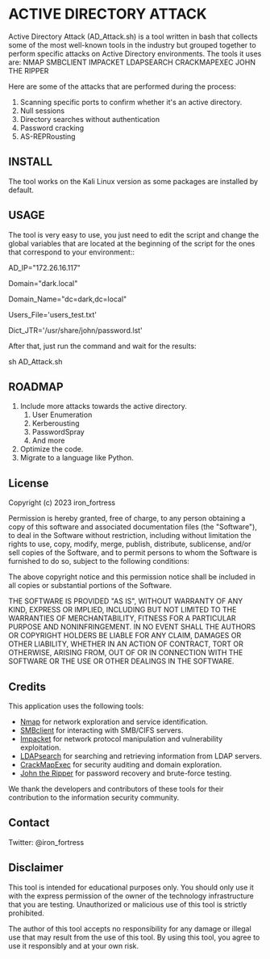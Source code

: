 # ACTIVE DIRECTORY ATTACK

Active Directory Attack (AD_Attack.sh) is a tool written in bash that collects some of the most well-known tools in the industry but grouped together to perform specific attacks on Active Directory environments. The tools it uses are:
NMAP
SMBCLIENT
IMPACKET
LDAPSEARCH
CRACKMAPEXEC
JOHN THE RIPPER

Here are some of the attacks that are performed during the process:
1. Scanning specific ports to confirm whether it's an active directory.
2. Null sessions
3. Directory searches without authentication
4. Password cracking
5. AS-REPRousting

## INSTALL

The tool works on the Kali Linux version as some packages are installed by default.

## USAGE

The tool is very easy to use, you just need to edit the script and change the global variables that are located at the beginning of the script for the ones that correspond to your environment::

AD_IP="172.26.16.117"

Domain="dark.local"

Domain_Name="dc=dark,dc=local"

Users_File='users_test.txt'

Dict_JTR='/usr/share/john/password.lst'

After that, just run the command and wait for the results:

sh AD_Attack.sh

## ROADMAP

1. Include more attacks towards the active directory.
	1. User Enumeration
	2. Kerberousting
	3. PasswordSpray
	4. And more
2. Optimize the code.
3. Migrate to a language like Python.

## License

Copyright (c) 2023 iron_fortress


Permission is hereby granted, free of charge, to any person obtaining a copy
of this software and associated documentation files (the "Software"), to deal
in the Software without restriction, including without limitation the rights
to use, copy, modify, merge, publish, distribute, sublicense, and/or sell
copies of the Software, and to permit persons to whom the Software is
furnished to do so, subject to the following conditions:

The above copyright notice and this permission notice shall be included in
all copies or substantial portions of the Software.

THE SOFTWARE IS PROVIDED "AS IS", WITHOUT WARRANTY OF ANY KIND, EXPRESS OR
IMPLIED, INCLUDING BUT NOT LIMITED TO THE WARRANTIES OF MERCHANTABILITY,
FITNESS FOR A PARTICULAR PURPOSE AND NONINFRINGEMENT. IN NO EVENT SHALL THE
AUTHORS OR COPYRIGHT HOLDERS BE LIABLE FOR ANY CLAIM, DAMAGES OR OTHER
LIABILITY, WHETHER IN AN ACTION OF CONTRACT, TORT OR OTHERWISE, ARISING FROM,
OUT OF OR IN CONNECTION WITH THE SOFTWARE OR THE USE OR OTHER DEALINGS IN
THE SOFTWARE.


## Credits

This application uses the following tools:

- [Nmap](https://nmap.org/) for network exploration and service identification.
- [SMBclient](https://www.samba.org/samba/docs/current/man-html/smbclient.1.html) for interacting with SMB/CIFS servers.
- [Impacket](https://github.com/SecureAuthCorp/impacket) for network protocol manipulation and vulnerability exploitation.
- [LDAPsearch](https://linux.die.net/man/1/ldapsearch) for searching and retrieving information from LDAP servers.
- [CrackMapExec](https://github.com/byt3bl33d3r/CrackMapExec) for security auditing and domain exploration.
- [John the Ripper](https://www.openwall.com/john/) for password recovery and brute-force testing.

We thank the developers and contributors of these tools for their contribution to the information security community.


## Contact

Twitter: @iron_fortress

## Disclaimer

This tool is intended for educational purposes only. You should only use it with the express permission of the owner of the technology infrastructure that you are testing. Unauthorized or malicious use of this tool is strictly prohibited.

The author of this tool accepts no responsibility for any damage or illegal use that may result from the use of this tool. By using this tool, you agree to use it responsibly and at your own risk.
